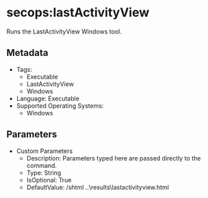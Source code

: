 <!-- region Generated -->
# secops:lastActivityView

Runs the LastActivityView Windows tool.

## Metadata

- Tags:
  - Executable
  - LastActivityView
  - Windows
- Language: Executable
- Supported Operating Systems:
  - Windows

## Parameters

- Custom Parameters
  - Description: Parameters typed here are passed directly to the command.
  - Type: String
  - IsOptional: True
  - DefaultValue: /shtml ..\results\lastactivityview.html
<!-- endregion -->

